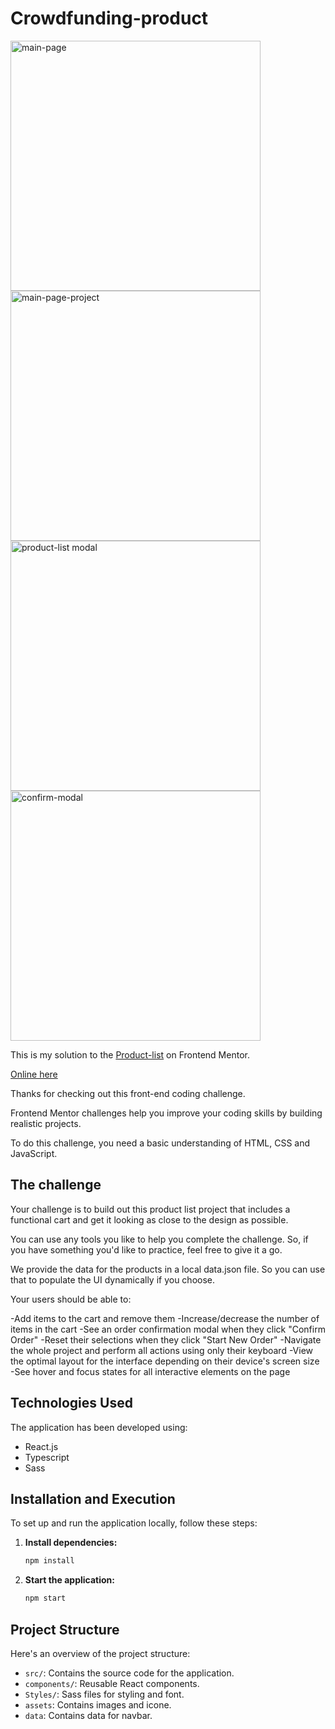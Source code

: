 # Crowdfunding-product

<img src="https://i.imgur.com/YBTfaTx.png" alt="main-page" style="width:400px; height:auto;">  <img src="https://i.imgur.com/4ak6rk8.png" alt="main-page-project" style="width:400px; height:auto;"><img src="https://i.imgur.com/LwErpBe.png" alt="product-list modal" style="width:400px; height:auto;"> <img src="https://i.imgur.com/BXbel7K.png" alt="confirm-modal" style="width:400px; height:auto;">


This is my solution to the [Product-list](https://www.frontendmentor.io/challenges/product-list-with-cart-5MmqLVAp_d) on Frontend Mentor.

[Online here](https://david-chazoule.github.io/Product-list/)

Thanks for checking out this front-end coding challenge.

Frontend Mentor challenges help you improve your coding skills by building realistic projects.

To do this challenge, you need a basic understanding of HTML, CSS and JavaScript.


## The challenge
Your challenge is to build out this product list project that includes a functional cart and get it looking as close to the design as possible.

You can use any tools you like to help you complete the challenge. So, if you have something you'd like to practice, feel free to give it a go.

We provide the data for the products in a local data.json file. So you can use that to populate the UI dynamically if you choose.

Your users should be able to:

-Add items to the cart and remove them
-Increase/decrease the number of items in the cart
-See an order confirmation modal when they click "Confirm Order"
-Reset their selections when they click "Start New Order"
-Navigate the whole project and perform all actions using only their keyboard
-View the optimal layout for the interface depending on their device's screen size
-See hover and focus states for all interactive elements on the page

## Technologies Used

The application has been developed using:
- React.js
- Typescript
- Sass

## Installation and Execution

To set up and run the application locally, follow these steps:

1. **Install dependencies:**

    ```bash
    npm install
    ```

2. **Start the application:**

    ```bash
    npm start
    ```

## Project Structure

Here's an overview of the project structure:

- `src/`: Contains the source code for the application.
- `components/`: Reusable React components.
- `Styles/`: Sass files for styling and font.
- `assets`: Contains images and icone.
- `data`: Contains data for navbar.
